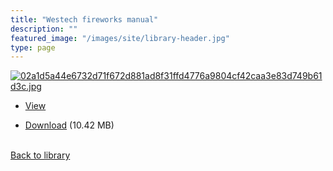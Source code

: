 ```yaml
---
title: "Westech fireworks manual"
description: ""
featured_image: "/images/site/library-header.jpg"
type: page
---
```


<a href="" target="_blank">![02a1d5a44e6732d71f672d881ad8f31ffd4776a9804cf42caa3e83d749b61d3c.jpg](/images/library/02a1d5a44e6732d71f672d881ad8f31ffd4776a9804cf42caa3e83d749b61d3c.jpg)</a>
* <a href="" target="_blank">View</a>

* [Download]() (10.42 MB)

<br />[Back to library](/library/)
